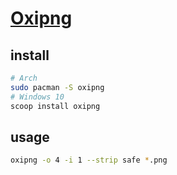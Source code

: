 # [Oxipng](https://github.com/shssoichiro/oxipng)

## install

```sh
# Arch
sudo pacman -S oxipng
# Windows 10
scoop install oxipng
```

## usage

```sh
oxipng -o 4 -i 1 --strip safe *.png
```
